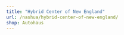 ```yaml
---
title: "Hybrid Center of New England"
url: /nashua/hybrid-center-of-new-england/
shop: Autohaus
---
```

